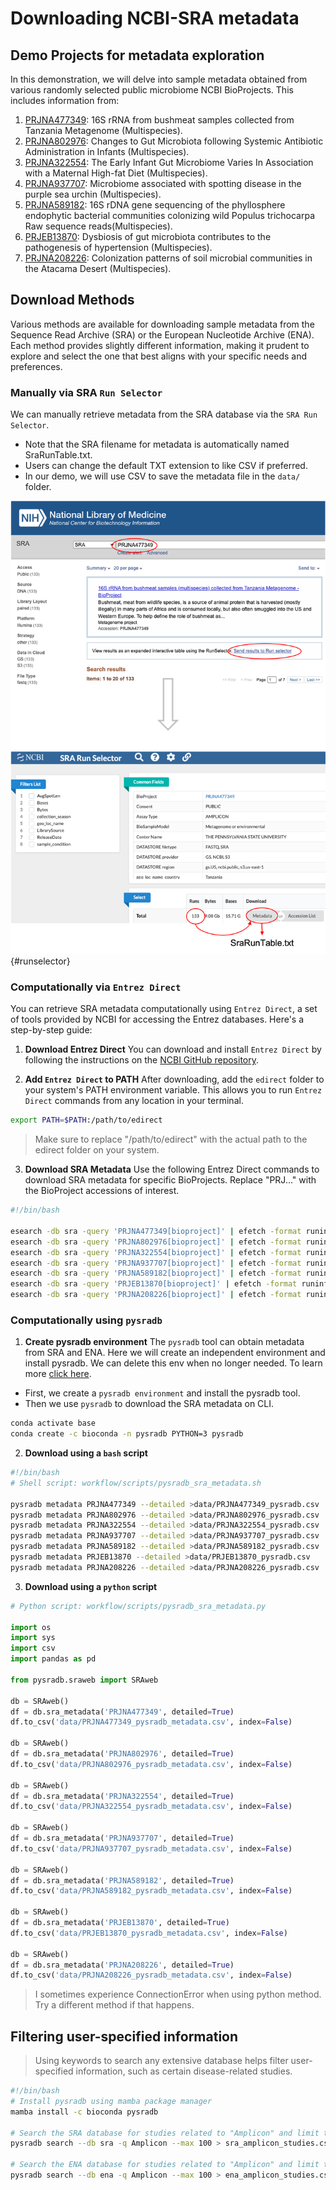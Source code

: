 # Downloading NCBI-SRA metadata

## Demo Projects for metadata exploration
In this demonstration, we will delve into sample metadata obtained from various randomly selected public microbiome NCBI BioProjects. This includes information from:

1. [PRJNA477349](https://www.ncbi.nlm.nih.gov/sra/?term=PRJNA477349): 16S rRNA from bushmeat samples collected from Tanzania Metagenome (Multispecies). 
2. [PRJNA802976](https://www.ncbi.nlm.nih.gov/sra/?term=PRJNA802976): Changes to Gut Microbiota following Systemic Antibiotic Administration in Infants (Multispecies). 
3. [PRJNA322554](https://www.ncbi.nlm.nih.gov/sra/?term=PRJNA322554): The Early Infant Gut Microbiome Varies In Association with a Maternal High-fat Diet (Multispecies).
4. [PRJNA937707](https://www.ncbi.nlm.nih.gov/sra/?term=PRJNA937707): Microbiome associated with spotting disease in the purple sea urchin (Multispecies).
5. [PRJNA589182](https://www.ncbi.nlm.nih.gov/sra/?term=PRJNA589182): 16S rDNA gene sequencing of the phyllosphere endophytic bacterial communities colonizing wild Populus trichocarpa Raw sequence reads(Multispecies).
6. [PRJEB13870](https://www.ncbi.nlm.nih.gov/sra/?term=PRJEB13870): Dysbiosis of gut microbiota contributes to the pathogenesis of hypertension (Multispecies).
7. [PRJNA208226](https://www.ncbi.nlm.nih.gov/sra/?term=PRJEB13870): Colonization patterns of soil microbial communities in the Atacama Desert (Multispecies).

## Download Methods
Various methods are available for downloading sample metadata from the Sequence Read Archive (SRA) or the European Nucleotide Archive (ENA). Each method provides slightly different information, making it prudent to explore and select the one that best aligns with your specific needs and preferences.

### Manually via SRA `Run Selector`
We can manually retrieve metadata from the SRA database via the `SRA Run Selector`. 

- Note that the SRA filename for metadata is automatically named SraRunTable.txt.
- Users can change the default TXT extension to like CSV if preferred.
- In our demo, we will use CSV to save the metadata file in the `data/` folder.

![Example screen shot of SRA Run Selector for metadata associated with the NCBI-SRA bioproject number PRJNA477349](images/sra_run_selector.png){#runselector}

### Computationally via `Entrez Direct`

You can retrieve SRA metadata computationally using `Entrez Direct`, a set of tools provided by NCBI for accessing the Entrez databases. Here's a step-by-step guide:

1. **Download Entrez Direct**
   You can download and install `Entrez Direct` by following the instructions on the [NCBI GitHub repository](https://github.com/ncbi/edirect).

2. **Add `Entrez Direct` to PATH**
   After downloading, add the `edirect` folder to your system's PATH environment variable. This allows you to run `Entrez Direct` commands from any location in your terminal.

```bash
export PATH=$PATH:/path/to/edirect
```
> Make sure to replace "/path/to/edirect" with the actual path to the edirect folder on your system.

3. **Download SRA Metadata**
Use the following Entrez Direct commands to download SRA metadata for specific BioProjects. Replace "PRJ..." with the BioProject accessions of interest.



```bash
#!/bin/bash

esearch -db sra -query 'PRJNA477349[bioproject]' | efetch -format runinfo >data/runinfo_PRJNA477349_metadata.csv;
esearch -db sra -query 'PRJNA802976[bioproject]' | efetch -format runinfo >data/runinfo_PRJNA802976_metadata.csv;
esearch -db sra -query 'PRJNA322554[bioproject]' | efetch -format runinfo >data/runinfo_PRJNA322554_metadata.csv;
esearch -db sra -query 'PRJNA937707[bioproject]' | efetch -format runinfo >data/runinfo_PRJNA937707_metadata.csv;
esearch -db sra -query 'PRJNA589182[bioproject]' | efetch -format runinfo >data/runinfo_PRJNA589182_metadata.csv;
esearch -db sra -query 'PRJEB13870[bioproject]' | efetch -format runinfo >data/runinfo_PRJEB13870_metadata.csv;
esearch -db sra -query 'PRJNA208226[bioproject]' | efetch -format runinfo >data/runinfo_PRJNA208226_metadata.csv;
```

### Computationally using `pysradb`

1. **Create pysradb environment**
The `pysradb` tool can obtain metadata from SRA and ENA. Here we will create an independent environment and install pysradb. We can delete this env when no longer needed.
To learn more [click here](https://saket-choudhary.me/pysradb/quickstart.html).

- First, we create a `pysradb environment` and install the pysradb tool.
- Then we use `pysradb` to download the SRA metadata on CLI.

```bash
conda activate base
conda create -c bioconda -n pysradb PYTHON=3 pysradb
```

2. **Download using a `bash` script**
```bash
#!/bin/bash
# Shell script: workflow/scripts/pysradb_sra_metadata.sh

pysradb metadata PRJNA477349 --detailed >data/PRJNA477349_pysradb.csv
pysradb metadata PRJNA802976 --detailed >data/PRJNA802976_pysradb.csv
pysradb metadata PRJNA322554 --detailed >data/PRJNA322554_pysradb.csv
pysradb metadata PRJNA937707 --detailed >data/PRJNA937707_pysradb.csv
pysradb metadata PRJNA589182 --detailed >data/PRJNA589182_pysradb.csv
pysradb metadata PRJEB13870 --detailed >data/PRJEB13870_pysradb.csv
pysradb metadata PRJNA208226 --detailed >data/PRJNA208226_pysradb.csv
```





3. **Download using a `python` script**
```python
# Python script: workflow/scripts/pysradb_sra_metadata.py

import os
import sys
import csv
import pandas as pd

from pysradb.sraweb import SRAweb

db = SRAweb()
df = db.sra_metadata('PRJNA477349', detailed=True)
df.to_csv('data/PRJNA477349_pysradb_metadata.csv', index=False)

db = SRAweb()
df = db.sra_metadata('PRJNA802976', detailed=True)
df.to_csv('data/PRJNA802976_pysradb_metadata.csv', index=False)

db = SRAweb()
df = db.sra_metadata('PRJNA322554', detailed=True)
df.to_csv('data/PRJNA322554_pysradb_metadata.csv', index=False)

db = SRAweb()
df = db.sra_metadata('PRJNA937707', detailed=True)
df.to_csv('data/PRJNA937707_pysradb_metadata.csv', index=False)

db = SRAweb()
df = db.sra_metadata('PRJNA589182', detailed=True)
df.to_csv('data/PRJNA589182_pysradb_metadata.csv', index=False)

db = SRAweb()
df = db.sra_metadata('PRJEB13870', detailed=True)
df.to_csv('data/PRJEB13870_pysradb_metadata.csv', index=False)

db = SRAweb()
df = db.sra_metadata('PRJNA208226', detailed=True)
df.to_csv('data/PRJNA208226_pysradb_metadata.csv', index=False)
```
> I sometimes experience ConnectionError when using python method. Try a different method if that happens.


## Filtering user-specified information
> Using keywords to search any extensive database helps filter user-specified information, such as certain disease-related studies. 

```bash
#!/bin/bash
# Install pysradb using mamba package manager
mamba install -c bioconda pysradb

# Search the SRA database for studies related to "Amplicon" and limit to 100 results
pysradb search --db sra -q Amplicon --max 100 > sra_amplicon_studies.csv

# Search the ENA database for studies related to "Amplicon" and limit to 100 results
pysradb search --db ena -q Amplicon --max 100 > ena_amplicon_studies.csv

```

